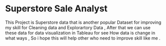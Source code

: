 # Superstore Sale Analyst 
 This Project is Superstore data that is another popular Dataset for improving my skill for Cleaning data and Explorartory Data  , After that we can use these data  for data visualization  in Tableau for see How  data is change in what ways , So i  hope this will help other who need to improve skill like me .
